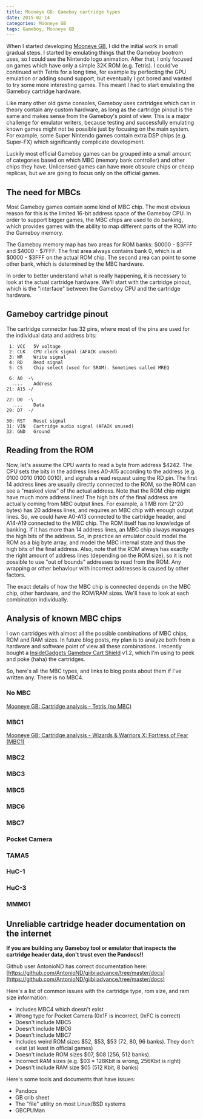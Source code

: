 ```yaml
---
title: Mooneye GB: Gameboy cartridge types
date: 2015-02-14
categories: Mooneye GB
tags: Gameboy, Mooneye GB
---
```


When I started developing [Mooneye GB](https://github.com/Gekkio/mooneye-gb), I did the initial work in small gradual steps. I started by emulating things that the Gameboy bootrom uses, so I could see the Nintendo logo animation. After that, I only focused on games which have only a simple 32K ROM (e.g. Tetris). I could've continued with Tetris for a long time, for example by perfecting the GPU emulation or adding sound support, but eventually I got bored and wanted to try some more interesting games. This meant I had to start emulating the Gameboy cartridge hardware.

Like many other old game consoles, Gameboy uses cartridges which can in theory contain any custom hardware, as long as the cartridge pinout is the same and makes sense from the Gameboy's point of view. This is a major challenge for emulator writers, because testing and successfully emulating known games might not be possible just by focusing on the main system. For example, some Super Nintendo games contain extra DSP chips (e.g. Super-FX) which significantly complicate development.

Luckily most official Gameboy games can be grouped into a small amount of categories based on which MBC (memory bank controller) and other chips they have. Unlicensed games can have more obscure chips or cheap replicas, but we are going to focus only on the official games.

## The need for MBCs

Most Gameboy games contain some kind of MBC chip. The most obvious reason for this is the limited 16-bit address space of the Gameboy CPU. In order to support bigger games, the MBC chips are used to do banking, which provides games with the ability to map different parts of the ROM into the Gameboy memory.

The Gameboy memory map has two areas for ROM banks: $0000 - $3FFF and $4000 - $7FFF. The first area always contains bank 0, which is at $0000 - $3FFF on the actual ROM chip. The second area can point to some other bank, which is determined by the MBC hardware.

In order to better understand what is really happening, it is necessary to look at the actual cartridge hardware. We'll start with the cartridge pinout, which is the "interface" between the Gameboy CPU and the cartridge hardware.

## Gameboy cartridge pinout

The cartridge connector has 32 pins, where most of the pins are used for the individual data and address bits:

     1: VCC   5V voltage
     2: CLK   CPU clock signal (AFAIK unused)
     3: WR    Write signal
     4: RD    Read signal
     5: CS    Chip select (used for SRAM). Sometimes called MREQ

     6: A0  -\
      ....    Address
    21: A15 -/

    22: D0  -\
      ....    Data
    29: D7  -/

    30: RST   Reset signal
    31: VIN   Cartridge audio signal (AFAIK unused)
    32: GND   Ground

## Reading from the ROM

Now, let's assume the CPU wants to read a byte from address $4242. The CPU sets the bits in the address lines A0-A15 according to the address (e.g. 0100 0010 0100 0010), and signals a read request using the RD pin. The first 14 address lines are usually directly connected to the ROM, so the ROM can see a "masked view" of the actual address. Note that the ROM chip might have much more address lines! The high bits of the final address are actually coming from MBC output lines. For example, a 1 MB rom (2^20 bytes) has 20 address lines, and requires an MBC chip with enough output lines. So, we could have A0-A13 connected to the cartridge header, and A14-A19 connected to the MBC chip. The ROM itself has no knowledge of banking. If it has more than 14 address lines, an MBC chip always manages the high bits of the address. So, in practice an emulator could model the ROM as a big byte array, and model the MBC internal state and thus the high bits of the final address. Also, note that the ROM always has exactly the right amount of address lines (depending on the ROM size), so it is not possible to use "out of bounds" addresses to read from the ROM. Any wrapping or other behaviour with incorrect addresses is caused by other factors.

The exact details of how the MBC chip is connected depends on the MBC chip, other hardware, and the ROM/RAM sizes. We'll have to look at each combination individually.

## Analysis of known MBC chips

I own cartridges with almost all the possible combinations of MBC chips, ROM and RAM sizes. In future blog posts, my plan is to analyze both from a hardware and software point of view all these combinations. I recently bought a [InsideGadgets Gameboy Cart Shield](https://www.insidegadgets.com/projects/gameboy-cart-shield/) v1.2, which I'm using to peek and poke (haha) the cartridges.

So, here's all the MBC types, and links to blog posts about them if I've written any. There is no MBC4.

### No MBC

[Mooneye GB: Cartridge analysis - Tetris (no MBC)](/blog/2015-02-28-mooneye-gb-cartridge-analysis-tetris.html)

### MBC1

[Mooneye GB: Cartridge analysis - Wizards & Warriors X: Fortress of Fear (MBC1)](/blog/2015-05-17-mooneye-gb-cartridge-analysis-fortress-of-fear.html)

### MBC2

### MBC3

### MBC5

### MBC6

### MBC7

### Pocket Camera

### TAMA5

### HuC-1

### HuC-3

### MMM01

## Unreliable cartridge header documentation on the internet

**If you are building any Gameboy tool or emulator that inspects the cartridge header data, don't trust even the Pandocs!!**

Github user AntonioND has correct documentation here: [https://github.com/AntonioND/giibiiadvance/tree/master/docs](https://github.com/AntonioND/giibiiadvance/tree/master/docs)

Here's a list of common issues with the cartridge type, rom size, and ram size information:

- Includes MBC4 which doesn't exist
- Wrong type for Pocket Camera (0x1F is incorrect, 0xFC is correct)
- Doesn't include MBC5
- Doesn't include MBC6
- Doesn't include MBC7
- Includes weird ROM sizes $52, $53, $53 (72, 80, 96 banks). They don't exist (at least in official games)
- Doesn't include ROM sizes $07, $08 (256, 512 banks).
- Incorrect RAM sizes (e.g. $03 = 128Kbit is wrong, 256Kbit is right)
- Doesn't include RAM size $05 (512 Kbit, 8 banks)

Here's some tools and documents that have issues:

- Pandocs
- GB crib sheet
- The "file" utility on most Linux/BSD systems
- GBCPUMan
